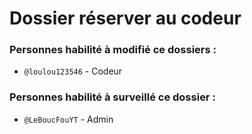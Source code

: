 # Dossier réserver au codeur

### Personnes habilité à modifié ce dossiers :

- `@loulou123546` - Codeur

### Personnes habilité à surveillé ce dossier :

- `@LeBoucFouYT` - Admin
